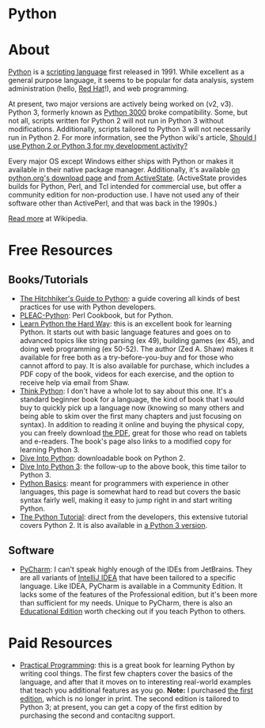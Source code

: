 # Python

# About

[Python](http://python.org) is a [scripting language](https://en.wikipedia.org/wiki/Scripting_language) first released in 1991. While excellent as a general purpose language, it seems to be popular for data analysis, system administration (hello, [Red Hat](http://redhat.com)!), and web programming.

At present, two major versions are actively being worked on (v2, v3). Python 3, formerly known as [Python 3000](https://www.python.org/dev/peps/pep-3000/) broke compatibility. Some, but not all, scripts written for Python 2 will not run in Python 3 without modifications. Additionally, scripts tailored to Python 3 will not necessarily run in Python 2. For more information, see the Python wiki's article, [Should I use Python 2 or Python 3 for my development activity?](https://wiki.python.org/moin/Python2orPython3)

Every major OS except Windows either ships with Python or makes it available in their native package manager. Additionally, it's available [on python.org's download page](https://www.python.org/downloads/) and [from ActiveState](http://www.activestate.com/activepython/downloads). (ActiveState provides builds for Python, Perl, and Tcl intended for commercial use, but offer a community edition for non-production use. I have not used any of their software other than ActivePerl, and that was back in the 1990s.)

[Read more](https://en.wikipedia.org/wiki/Python_(programming_language)) at Wikipedia.

# Free Resources

## Books/Tutorials

+ [The Hitchhiker's Guide to Python](http://docs.python-guide.org/en/latest/): a guide covering all kinds of best practices for use with Python developers.
+ [PLEAC-Python](http://pleac.sourceforge.net/pleac_python/index.html): Perl Cookbook, but for Python.
+ [Learn Python the Hard Way](http://learnpythonthehardway.org/book/): this is an excellent book for learning Python. It starts out with basic language features and goes on to advanced topics like string parsing (ex 49), building games (ex 45), and doing web programming (ex 50-52). The author (Zed A. Shaw) makes it available for free both as a try-before-you-buy and for those who cannot afford to pay. It is also available for purchase, which includes a PDF copy of the book, videos for each exercise, and the option to receive help via email from Shaw.
+ [Think Python](http://www.greenteapress.com/thinkpython/thinkpython.html): I don't have a whole lot to say about this one. It's a standard beginner book for a language, the kind of book that I would buy to quickly pick up a language now (knowing so many others and being able to skim over the first many chapters and just focusing on syntax). In addition to reading it online and buying the physical copy, you can freely download [the PDF](http://www.greenteapress.com/thinkpython/thinkpython.pdf), great for those who read on tablets and e-readers. The book's page also links to a modified copy for learning Python 3.
+ [Dive Into Python](http://www.diveintopython.net): downloadable book on Python 2.
+ [Dive Into Python 3](http://www.diveinto.org/python3/): the follow-up to the above book, this time tailor to Python 3.
+ [Python Basics](http://www.astro.ufl.edu/~warner/prog/python.html): meant for programmers with experience in other languages, this page is somewhat hard to read but covers the basic syntax fairly well, making it easy to jump right in and start writing Python.
+ [The Python Tutorial](https://docs.python.org/2/tutorial/index.html): direct from the developers, this extensive tutorial covers Python 2. It is also available in [a Python 3 version](https://docs.python.org/3/tutorial/index.html).

## Software

+ [PyCharm](https://www.jetbrains.com/pycharm/): I can't speak highly enough of the IDEs from JetBrains. They are all variants of [IntelliJ IDEA](https://www.jetbrains.com/idea/) that have been tailored to a specific language. Like IDEA, PyCharm is available in a Community Edition. It lacks some of the features of the Professional edition, but it's been more than sufficient for my needs. Unique to PyCharm, there is also an [Educational Edition](https://www.jetbrains.com/pycharm-educational/) worth checking out if you teach Python to others.

# Paid Resources

+ [Practical Programming](https://pragprog.com/book/gwpy2/practical-programming): this is a great book for learning Python by writing cool things. The first few chapters cover the basics of the language, and after that it moves on to interesting real-world examples that teach you additional features as you go. **Note:** I purchased [the first edition](https://pragprog.com/book/gwpy/practical-programming), which is no longer in print. The second edition is tailored to Python 3; at present, you can get a copy of the first edition by purchasing the second and contacitng support.
